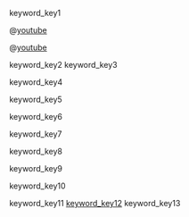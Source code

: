keyword_key1



@[youtube](j4oJfJ-HYMk)

@[youtube](RDlExc8KOHI)




keyword_key2
keyword_key3


keyword_key4



keyword_key5


keyword_key6


keyword_key7


keyword_key8


keyword_key9


keyword_key10


keyword_key11
[keyword_key12](https://www.kidscodecs.com/keywords/)
keyword_key13
